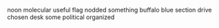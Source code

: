 noon molecular useful flag nodded something buffalo blue section drive chosen desk some political organized